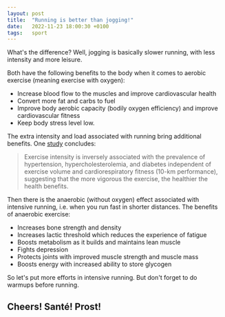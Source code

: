 ```yaml
---
layout: post
title:  "Running is better than jogging!"
date:   2022-11-23 18:00:30 +0100
tags:   sport
---
```


What's the difference?  Well, jogging is basically slower running, with less intensity and more leisure.

Both have the following benefits to the body when it comes to aerobic exercise (meaning exercise with oxygen):

* Increase blood flow to the muscles and improve cardiovascular health
* Convert more fat and carbs to fuel
* Improve body aerobic capacity (bodily oxygen efficiency) and improve cardiovascular fitness
* Keep body stress level low.

The extra intensity and load associated with running bring additional benefits.  One [study](https://www.ncbi.nlm.nih.gov/pmc/articles/PMC2803745/) concludes:

> Exercise intensity is inversely associated with the prevalence of hypertension, hypercholesterolemia, and diabetes independent of exercise volume and cardiorespiratory fitness (10-km performance), suggesting that the more vigorous the exercise, the healthier the health benefits.

Then there is the anaerobic (without oxygen) effect associated with intensive running, i.e. when you run fast in shorter distances.  The benefits of anaerobic exercise:

* Increases bone strength and density
* Increases lactic threshold which reduces the experience of fatigue
* Boosts metabolism as it builds and maintains lean muscle
* Fights depression
* Protects joints with improved muscle strength and muscle mass
* Boosts energy with increased ability to store glycogen

So let's put more efforts in intensive running.  But don't forget to do warmups before running.

## Cheers!  Santé!  Prost!
